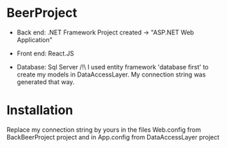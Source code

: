 # BeerProject

* Back end: .NET Framework
	Project created -> "ASP.NET Web Application"

* Front end: React.JS

* Database: Sql Server
/!\ I used entity framework 'database first' 
to create my models in DataAccessLayer.
My connection string was generated that way. 


Installation
=============

Replace my connection string by yours in the files
Web.config from BackBeerProject project
and in App.config from DataAccessLayer project





 
